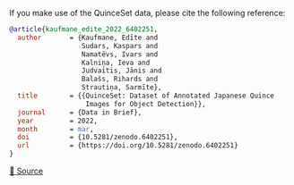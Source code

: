 If you make use of the QuinceSet data, please cite the following reference:

```bibtex
@article{kaufmane_edite_2022_6402251,
  author       = {Kaufmane, Edīte and
                  Sudars, Kaspars and
                  Namatēvs, Ivars and
                  Kalniņa, Ieva and
                  Judvaitis, Jānis and
                  Balašs, Rihards and
                  Strautiņa, Sarmīte},
  title        = {{QuinceSet: Dataset of Annotated Japanese Quince
                   Images for Object Detection}},
  journal      = {Data in Brief},
  year         = 2022,
  month        = mar,
  doi          = {10.5281/zenodo.6402251},
  url          = {https://doi.org/10.5281/zenodo.6402251}
}
```

[🔗 Source](https://zenodo.org/record/6402251/export/hx)
